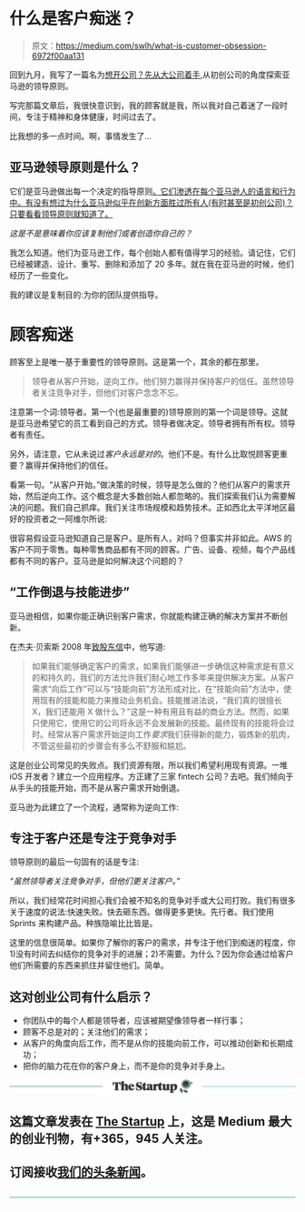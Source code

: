 # 什么是客户痴迷？

> 原文：<https://medium.com/swlh/what-is-customer-obsession-6972f00aa131>

回到九月，我写了一篇名为[想开公司？先从大公司着手](/@micah/want-to-start-a-company-work-at-a-big-one-first-2e04d30fc892),从初创公司的角度探索亚马逊的领导原则。

写完那篇文章后，我很快意识到，我的顾客就是我，所以我对自己着迷了一段时间，专注于精神和身体健康，时间过去了。

比我想的多一点时间。啊，事情发生了…

## 亚马逊领导原则是什么？

它们是亚马逊做出每一个决定的指导原则[。它们渗透在每个亚马逊人的语言和行为中。有没有想过为什么亚马逊似乎在创新方面胜过所有人(有时甚至是初创公司)？只要看看领导原则就知道了。](https://www.amazon.jobs/en/principles)

*这是不是意味着你应该复制他们或者创造你自己的？*

我怎么知道。他们为亚马逊工作，每个创始人都有值得学习的经验。请记住，它们已经被建造、设计、重写、删除和添加了 20 多年。就在我在亚马逊的时候，他们经历了一些变化。

我的建议是复制目的:为你的团队提供指导。

# 顾客痴迷

顾客至上是唯一基于重要性的领导原则。这是第一个，其余的都在那里。

> 领导者从客户开始，逆向工作。他们努力赢得并保持客户的信任。虽然领导者关注竞争对手，但他们对客户念念不忘。

注意第一个词:领导者。第一个(也是最重要的)领导原则的第一个词是领导。这就是亚马逊希望它的员工看到自己的方式。领导者做决定。领导者拥有所有权。领导者有责任。

另外，请注意，它从未说过*客户永远是对的*。他们不是。有什么比取悦顾客更重要？赢得并保持他们的信任。

看第一句。“从客户开始。”做决策的时候，领导是怎么做的？他们从客户的需求开始，然后逆向工作。这个概念是大多数创始人都忽略的。我们探索我们认为需要解决的问题。我们自己抓痒。我们关注市场规模和趋势技术。正如西北太平洋地区最好的投资者之一阿维尔所说:

很容易假设亚马逊知道自己是客户。是所有人，对吗？但事实并非如此。AWS 的客户不同于零售。每种零售商品都有不同的顾客。广告、设备、视频，每个产品线都有不同的客户。亚马逊是如何解决这个问题的？

## “工作倒退与技能进步”

亚马逊相信，如果你能正确识别客户需求，你就能构建正确的解决方案并不断创新。

在杰夫·贝索斯 2008 年[致股东信](https://www.sec.gov/Archives/edgar/data/1018724/000119312509081096/dex991.htm)中，他写道:

> 如果我们能够确定客户的需求，如果我们能够进一步确信这种需求是有意义的和持久的，我们的方法允许我们耐心地工作多年来提供解决方案。从客户需求“向后工作”可以与“技能向前”方法形成对比，在“技能向前”方法中，使用现有的技能和能力来推动业务机会。技能推进法说，“我们真的很擅长 X，我们还能用 X 做什么？”这是一种有用且有益的商业方法。然而，如果只使用它，使用它的公司将永远不会发展新的技能。最终现有的技能将会过时。经常从客户需求开始逆向工作*要求*我们获得新的能力，锻炼新的肌肉，不管这些最初的步骤会有多么不舒服和尴尬。

这是创业公司常见的失败点。我们资源有限，所以我们希望利用现有资源。一堆 iOS 开发者？建立一个应用程序。方正建了三家 fintech 公司？去吧。我们倾向于从手头的技能开始，而不是从客户需求开始倒退。

亚马逊为此建立了一个流程，通常称为逆向工作:

## 专注于客户还是专注于竞争对手

领导原则的最后一句固有的话是专注:

*“虽然领导者关注竞争对手，但他们更关注客户。”*

所以，我们经常花时间担心我们会被不知名的竞争对手或大公司打败。我们有很多关于速度的说法:快速失败。快去砸东西。做得更多更快。先行者。我们使用 Sprints 来构建产品。种族隐喻比比皆是。

这里的信息很简单。如果你了解你的客户的需求，并专注于他们到痴迷的程度，你 1)没有时间去纠结你的竞争对手的进展；2)不需要。为什么？因为你会通过给客户他们所需要的东西来抓住并留住他们。简单。

## 这对创业公司有什么启示？

*   你团队中的每个人都是领导者，应该被期望像领导者一样行事；
*   顾客不总是对的；关注他们的需求；
*   从客户的角度向后工作，而不是从你的技能向前工作，可以推动创新和长期成功；
*   把你的脑力花在你的客户身上，而不是你的竞争对手身上。

[![](img/308a8d84fb9b2fab43d66c117fcc4bb4.png)](https://medium.com/swlh)

## 这篇文章发表在 [The Startup](https://medium.com/swlh) 上，这是 Medium 最大的创业刊物，有+365，945 人关注。

## 订阅接收[我们的头条新闻](http://growthsupply.com/the-startup-newsletter/)。

[![](img/b0164736ea17a63403e660de5dedf91a.png)](https://medium.com/swlh)